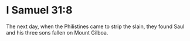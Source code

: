 # I Samuel 31:8

The next day, when the Philistines came to strip the slain, they found Saul and his three sons fallen on Mount Gilboa.
